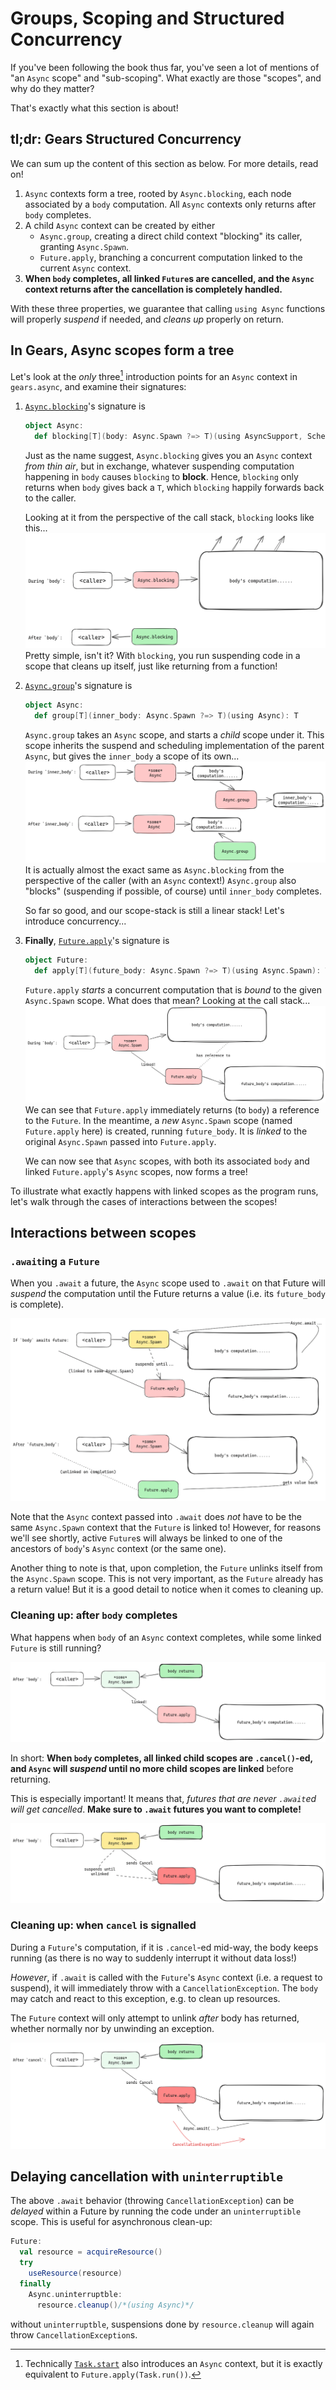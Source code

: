 # Groups, Scoping and Structured Concurrency

If you've been following the book thus far, you've seen a lot of mentions of
"an `Async` scope" and "sub-scoping". What exactly are those "scopes", and why
do they matter?

That's exactly what this section is about!


## tl;dr: Gears Structured Concurrency

We can sum up the content of this section as below. For more details, read on!

1. `Async` contexts form a tree, rooted by `Async.blocking`, each node associated by a `body` computation.
   All `Async` contexts only returns after `body` completes.
2. A child `Async` context can be created by either
   - `Async.group`, creating a direct child context "blocking" its caller, granting `Async.Spawn`.
   - `Future.apply`, branching a concurrent computation linked to the current `Async` context.
3. **When `body` completes, all linked `Future`s are cancelled, and the `Async` context returns after the cancellation is
   completely handled.**

With these three properties, we guarantee that calling `using Async` functions will properly _suspend_ if needed,
and _cleans up_ properly on return.


## In Gears, Async scopes form a tree

Let's look at the *only* three[^task_start] introduction points for an `Async` context in `gears.async`, and examine their signatures:

1. [`Async.blocking`](https://lampepfl.github.io/gears/api/gears/async/Async$.html#blocking-9c3)'s signature is
   ```scala
   object Async:
     def blocking[T](body: Async.Spawn ?=> T)(using AsyncSupport, Scheduler): T
   ```
   Just as the name suggest, `Async.blocking` gives you an `Async` context *from thin air*, but in exchange,
   whatever suspending computation happening in `body` causes `blocking` to **block**. Hence, `blocking` only
   returns when `body` gives back a `T`, which `blocking` happily forwards back to the caller.

   Looking at it from the perspective of the call stack, `blocking` looks like this...
   ![Scope with Blocking](../images/scope_blocking.png)
   Pretty simple, isn't it? With `blocking`, you run suspending code in a scope that cleans up itself, just
   like returning from a function!

2. [`Async.group`](https://lampepfl.github.io/gears/api/gears/async/Async$.html#group-fffff393)'s signature is
   ```scala
   object Async:
     def group[T](inner_body: Async.Spawn ?=> T)(using Async): T
   ```
   `Async.group` takes an `Async` scope, and starts a *child* scope under it. This scope inherits the suspend
   and scheduling implementation of the parent `Async`, but gives the `inner_body` a scope of its own...
   ![Scope with Group](../images/scope_group.png)
   It is actually almost the exact same as `Async.blocking` from the perspective of the caller (with an `Async` context!)
   `Async.group` also "blocks" (suspending if possible, of course) until `inner_body` completes.

   So far so good, and our scope-stack is still a linear stack! Let's introduce concurrency...
3. **Finally**, [`Future.apply`](https://lampepfl.github.io/gears/api/gears/async/Future$.html#apply-fffffebf)'s signature is
   ```scala
   object Future:
     def apply[T](future_body: Async.Spawn ?=> T)(using Async.Spawn): T
   ```
   `Future.apply` *starts* a concurrent computation that is *bound* to the given `Async.Spawn` scope. What does that mean?
   Looking at the call stack...
   ![Scope with Future spawn](../images/future_spawn.png)
   We can see that `Future.apply` immediately returns (to `body`) a reference to the `Future`.
   In the meantime, a *new* `Async.Spawn` scope (named `Future.apply` here) is created, running `future_body`.
   It is *linked* to the original `Async.Spawn` passed into `Future.apply`.

   We can now see that `Async` scopes, with both its associated `body` and linked `Future.apply`'s `Async` scopes,
   now forms a tree!

To illustrate what exactly happens with linked scopes as the program runs, let's walk through the cases of interactions between
the scopes!

[^task_start]: Technically [`Task.start`](https://lampepfl.github.io/gears/api/gears/async/Task.html#start-fffff9cb)
also introduces an `Async` context, but it is exactly equivalent to `Future.apply(Task.run())`.

## Interactions between scopes

### `.await`ing a `Future`

When you `.await` a future, the `Async` scope used to `.await` on that Future will _suspend_ the computation until the
Future returns a value (i.e. its `future_body` is complete).

![Scoping when awaiting a Future](../images/scope_future_await.png)

Note that the `Async` context passed into `.await` does *not* have to be the same `Async.Spawn` context that the `Future`
is linked to!
However, for reasons we'll see shortly, active `Future`s will always be linked to one of the ancestors of `body`'s `Async` context
(or the same one).

Another thing to note is that, upon completion, the `Future` unlinks itself from the `Async.Spawn` scope.
This is not very important, as the `Future` already has a return value! But it is a good detail to notice when it comes to cleaning up.

### Cleaning up: after `body` completes

What happens when `body` of an `Async` context completes, while some linked `Future` is still running?

![Context when body returns but Future is running](../images/scope_future_after_body.png)

In short: **When `body` completes, all linked child scopes are `.cancel()`-ed, and `Async` will _suspend_ until no more
child scopes are linked** before returning.

This is especially important!
It means that, _futures that are never `.await`ed will get cancelled_. **Make sure to `.await` futures you want to complete!**

![Context when Scope cancels](../images/scope_future_cancel.png)

### Cleaning up: when `cancel` is signalled

During a `Future`'s computation, if it is `.cancel`-ed mid-way, the body keeps running (as there is no way to suddenly
interrupt it without data loss!)

*However*, if `.await` is called with the `Future`'s `Async` context (i.e. a request to suspend), it will immediately
throw with a `CancellationException`.
The `body` may catch and react to this exception, e.g. to clean up resources.

The `Future` context will only attempt to unlink _after_ body has returned, whether normally nor by unwinding an exception.

![Context when Scope cancels and its body awaits](../images/scope_future_cancel_exc.png)

## Delaying cancellation with `uninterruptible`

The above `.await` behavior (throwing `CancellationException`) can be _delayed_ within a Future by running the code under an
`uninterruptible` scope.
This is useful for asynchronous clean-up:

```scala
Future:
  val resource = acquireResource()
  try
    useResource(resource)
  finally
    Async.uninterruptble:
      resource.cleanup()/*(using Async)*/
```
without `uninterruptble`, suspensions done by `resource.cleanup` will again throw `CancellationException`s.
